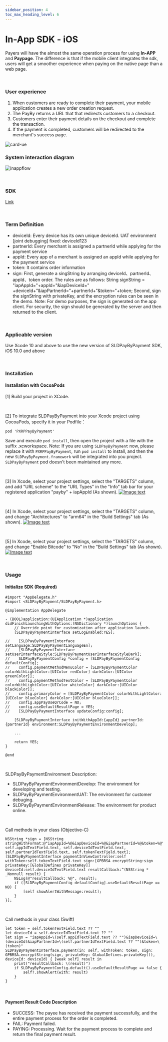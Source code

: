 ```yaml
---
sidebar_position: 4
toc_max_heading_level: 6
---
```


# In-App SDK - iOS

Payers will have the almost the same operation process for using **In-APP** and **Paypage**. The difference is that if the mobile client integrates the sdk, users will get a smoother experience when paying on the native page than a web page.

<br/>

### User experience

1. When customers are ready to complete their payment, your mobile application creates a new order creation request.
2. The PayBy returns a URL that that redirects customers to a checkout.
3. Customers enter their payment details on the checkout and complete the transaction.
4. If the payment is completed, customers will be redirected to the merchant's success page.<br/>

![card-ue](../pic/card-ue-hosted.png)

### System interaction diagram

![inappflow](../pic/inapp.png)

<br/>

### SDK

[Link](https://github.com/PayBy/PayBy-inApp-iOS)

<br/>

### Term Definition

- deviceId: Every device has its own unique deviceId. UAT environment [joint debugging] fixed: deviceId123
- partnerId: Every merchant is assigned a partnerId while applying for the payment service
- appId: Every app of a merchant is assigned an appId while applying for the payment service
- token: It contains order information
- sign: First, generate a singString by arranging deviceId、partnerId、appId、token order. The rules are as follows: String signString = "iapAppId="+appId+"&iapDeviceId=" +deviceId+"&iapPartnerId="+partnerId+"&token="+token; Second, sign the signString with privateKey, and the encryption rules can be seen in the demo. Note: For demo purposes, the sign is generated on the app client. For security, the sign should be generated by the server and then returned to the client.

<br/>

### Applicable version

Use Xcode 10 and above to use the new version of SLDPayByPayment SDK, iOS 10.0 and above

<br/>

### Installation

#### Installation with CocoaPods

[1] Build your project in XCode.

<br/>

[2] To integrate SLDPayByPayment into your Xcode project using CocoaPods, specify it in your Podfile：<br/>

```
pod 'PXRPPayByPayment'
```

Save and execute `pod install`, then open the project with a file with the suffix .xcworkspace. Note: If you are using `SLDPayByPayment` now, please replace it with `PXRPPayByPayment`, run `pod install` to install, and then the new `SLDPayByPayment.framework` will be integrated into you project. `SLDPayByPayment` pod doesn't been maintained any more.

<br/>

[3] In Xcode, select your project settings, select the "TARGETS" column, and add "URL scheme" to the "URL Types" in the "Info" tab bar for your registered application "payby" + iapAppId (As shown). [![Image text](https://github.com/PayBy/PayBy-inApp-iOS/raw/master/1661319255013.jpg)](https://github.com/PayBy/PayBy-inApp-iOS/blob/master/1661319255013.jpg)

<br/>

[4] In Xcode, select your project settings, select the "TARGETS" column, and change "Architectures" to "arm64" in the "Build Settings" tab (As shown). [![Image text](https://github.com/PayBy/PayBy-inApp-iOS/raw/master/1661244568047.jpg)](https://github.com/PayBy/PayBy-inApp-iOS/blob/master/1661244568047.jpg)

<br/>

[5] In Xcode, select your project settings, select the "TARGETS" column, and change "Enable Bitcode" to "No" in the "Build Settings" tab (As shown). [![Image text](https://github.com/PayBy/PayBy-inApp-iOS/raw/master/1661244707155.jpg)](https://github.com/PayBy/PayBy-inApp-iOS/blob/master/1661244707155.jpg)

<br/>

### Usage

#### Initialize SDK (Required)

```
#import "AppDelegate.h"
#import <SLDPayByPayment/SLDPayByPayment.h>

@implementation AppDelegate

- (BOOL)application:(UIApplication *)application didFinishLaunchingWithOptions:(NSDictionary *)launchOptions {
    // Override point for customization after application launch.
    [SLDPayByPaymentInterface setLogEnabled:YES];
    
//    [SLDPayByPaymentInterface setLanguage:SLDPayByPaymentLanguageEn];
//    [SLDPayByPaymentInterface setUserInterfaceStyle:SLDPayByPaymentUserInterfaceStyleDark];
//    SLDPayByPaymentConfig *config = [SLDPayByPaymentConfig defaultConfig];
//    config.paymentMethodMenuColor = [SLDPayByPaymentColor colorWithLightColor:[UIColor redColor] darkColor:[UIColor greenColor]];
//    config.paymentMethodTextColor = [SLDPayByPaymentColor colorWithLightColor:[UIColor whiteColor] darkColor:[UIColor blackColor]];
//    config.primaryColor = [SLDPayByPaymentColor colorWithLightColor:[UIColor blueColor] darkColor:[UIColor blueColor]];
//    config.appPayUseQrCode = NO;
//    config.useDefaultResultPage = YES;
//    [SLDPayByPaymentInterface updateConfig:config];

    [SLDPayByPaymentInterface initWithAppId:{appId} partnerId:{partnerId} environment:SLDPayByPaymentEnvironmentDevelop];

    ...

    return YES;
}

@end
```

<br/>

SLDPayByPaymentEnvironment Description:

- SLDPayByPaymentEnvironmentDevelop: The environment for developing and testing.
- SLDPayByPaymentEnvironmentUAT: The environment for customer debuging.
- SLDPayByPaymentEnvironmentRelease: The environment for product online.

<br/>

Call methods in your class (Objective-C)

```
NSString *sign = [NSString stringWithFormat:@"iapAppId=%@&iapDeviceId=%@&iapPartnerId=%@&token=%@", self.appIdTextField.text, self.deviceIdTextField.text, self.partnerIdTextField.text, self.tokenTextField.text];
[SLDPayByPaymentInterface paymentInViewController:self withToken:self.tokenTextField.text sign:[GPBRSA encryptString:sign privateKey:[GlobalDefines privateKey]] deviceId:self.deviceIdTextField.text resultCallback:^(NSString * _Nonnull result) {
    NSLog(@"resultCallback: %@", result);
    if ([SLDPayByPaymentConfig defaultConfig].useDefaultResultPage == NO) {
        [self showAlertWithMessage:result];
    }
}];
```

<br/>

Call methods in your class (Swift)

```
let token = self.tokenTextField.text ?? ""
let deviceId = self.deviceIdTextField.text ?? ""
let sign = "iapAppId=\(self.appIdTextField.text ?? "")&iapDeviceId=\(deviceId)&iapPartnerId=\(self.partnerIdTextField.text ?? "")&token=\(token)"
SLDPayByPaymentInterface.payment(in: self, withToken: token, sign: GPBRSA.encryptString(sign, privateKey: GlobalDefines.privateKey()), deviceId: deviceId) { [weak self] result in
    print("resultCallback: \(result)")
    if SLDPayByPaymentConfig.default().useDefaultResultPage == false {
        self?.showAlert(with: result)
    }
}
```

<br/>

#### Payment Result Code Description

- SUCCESS: The payee has received the payment successfully, and the entire payment process for the order is completed.
- FAIL: Payment failed.
- PAYING: Processing. Wait for the payment process to complete and return the final payment result.

